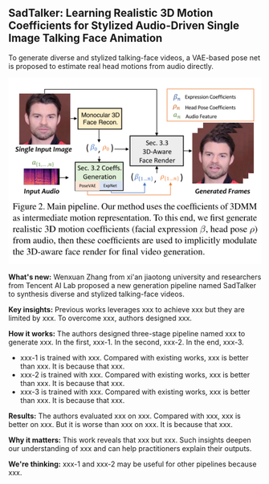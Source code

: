 ## SadTalker: Learning Realistic 3D Motion Coefficients for Stylized Audio-Driven Single Image Talking Face Animation
To generate diverse and stylized talking-face videos, a VAE-based pose net is proposed to estimate real head motions from audio directly.

![SadTalker overview](https://github.com/Jason-cs18/awesome-avatar/blob/main/assets/sadtalker.png "SadTalker overview")

**What's new:** Wenxuan Zhang from xi'an jiaotong university and researchers from Tencent AI Lab proposed a new generation pipeline named SadTalker to synthesis diverse and stylized talking-face videos.

**Key insights:** Previous works leverages xxx to achieve xxx but they are limited by xxx. To overcome xxx, authors designed xxx.

**How it works:** The authors designed three-stage pipeline named xxx to generate xxx. In the first, xxx-1. In the second, xxx-2. In the end, xxx-3.    
- xxx-1 is trained with xxx. Compared with existing works, xxx is better than xxx. It is because that xxx.
- xxx-2 is trained with xxx. Compared with existing works, xxx is better than xxx. It is because that xxx.
- xxx-3 is trained with xxx. Compared with existing works, xxx is better than xxx. It is because that xxx.

**Results:** The authors evaluated xxx on xxx. Compared with xxx, xxx is better on xxx. But it is worse than xxx on xxx. It is because that xxx.

**Why it matters:** This work reveals that xxx but xxx. Such insights deepen our understanding of xxx and can help practitioners explain their outputs.

**We're thinking:** xxx-1 and xxx-2 may be useful for other pipelines because xxx.

